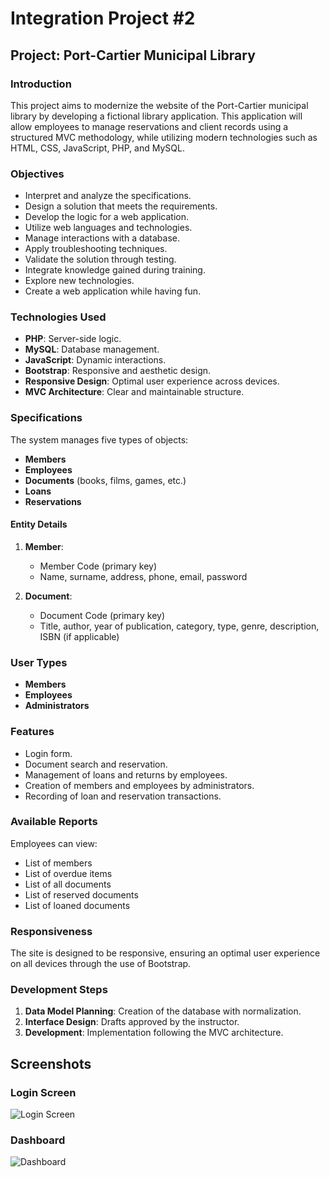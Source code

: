 # Integration Project #2

## Project: Port-Cartier Municipal Library

### Introduction

This project aims to modernize the website of the Port-Cartier municipal library by developing a fictional library application. This application will allow employees to manage reservations and client records using a structured MVC methodology, while utilizing modern technologies such as HTML, CSS, JavaScript, PHP, and MySQL.

### Objectives

- Interpret and analyze the specifications.
- Design a solution that meets the requirements.
- Develop the logic for a web application.
- Utilize web languages and technologies.
- Manage interactions with a database.
- Apply troubleshooting techniques.
- Validate the solution through testing.
- Integrate knowledge gained during training.
- Explore new technologies.
- Create a web application while having fun.

### Technologies Used

- **PHP**: Server-side logic.
- **MySQL**: Database management.
- **JavaScript**: Dynamic interactions.
- **Bootstrap**: Responsive and aesthetic design.
- **Responsive Design**: Optimal user experience across devices.
- **MVC Architecture**: Clear and maintainable structure.

### Specifications

The system manages five types of objects:

- **Members**
- **Employees**
- **Documents** (books, films, games, etc.)
- **Loans**
- **Reservations**

#### Entity Details

1. **Member**:

   - Member Code (primary key)
   - Name, surname, address, phone, email, password

2. **Document**:
   - Document Code (primary key)
   - Title, author, year of publication, category, type, genre, description, ISBN (if applicable)

### User Types

- **Members**
- **Employees**
- **Administrators**

### Features

- Login form.
- Document search and reservation.
- Management of loans and returns by employees.
- Creation of members and employees by administrators.
- Recording of loan and reservation transactions.

### Available Reports

Employees can view:

- List of members
- List of overdue items
- List of all documents
- List of reserved documents
- List of loaned documents

### Responsiveness

The site is designed to be responsive, ensuring an optimal user experience on all devices through the use of Bootstrap.

### Development Steps

1. **Data Model Planning**: Creation of the database with normalization.
2. **Interface Design**: Drafts approved by the instructor.
3. **Development**: Implementation following the MVC architecture.

## Screenshots

### Login Screen

![Login Screen](project/assets/img/login.png)

### Dashboard

![Dashboard](project/assets/img/dashboard.png)
